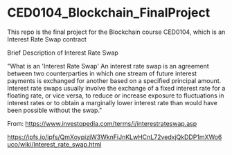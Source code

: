 # CED0104_Blockchain_FinalProject
This repo is the final project for the Blockchain course CED0104, which is an Interest Rate Swap contract 

Brief Description of Interest Rate Swap

"What is an 'Interest Rate Swap'
An interest rate swap is an agreement between two counterparties in which one stream of future interest payments is exchanged for another based on a specified principal amount. Interest rate swaps usually involve the exchange of a fixed interest rate for a floating rate, or vice versa, to reduce or increase exposure to fluctuations in interest rates or to obtain a marginally lower interest rate than would have been possible without the swap."

From: https://www.investopedia.com/terms/i/interestrateswap.asp

https://ipfs.io/ipfs/QmXoypizjW3WknFiJnKLwHCnL72vedxjQkDDP1mXWo6uco/wiki/Interest_rate_swap.html


